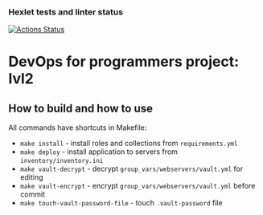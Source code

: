 ### Hexlet tests and linter status

[![Actions Status](https://github.com/strangeman/devops-for-programmers-project-lvl2/workflows/hexlet-check/badge.svg)](https://github.com/strangeman/devops-for-programmers-project-lvl2/actions)

# DevOps for programmers project: lvl2

## How to build and how to use

All commands have shortcuts in Makefile:

- `make install` - install roles and collections from `requirements.yml`
- `make deploy` - install application to servers from `inventory/inventory.ini`
- `make vault-decrypt` - decrypt `group_vars/webservers/vault.yml` for editing
- `make vault-encrypt` - encrypt `group_vars/webservers/vault.yml` before commit
- `make touch-vault-password-file` - touch `.vault-password` file